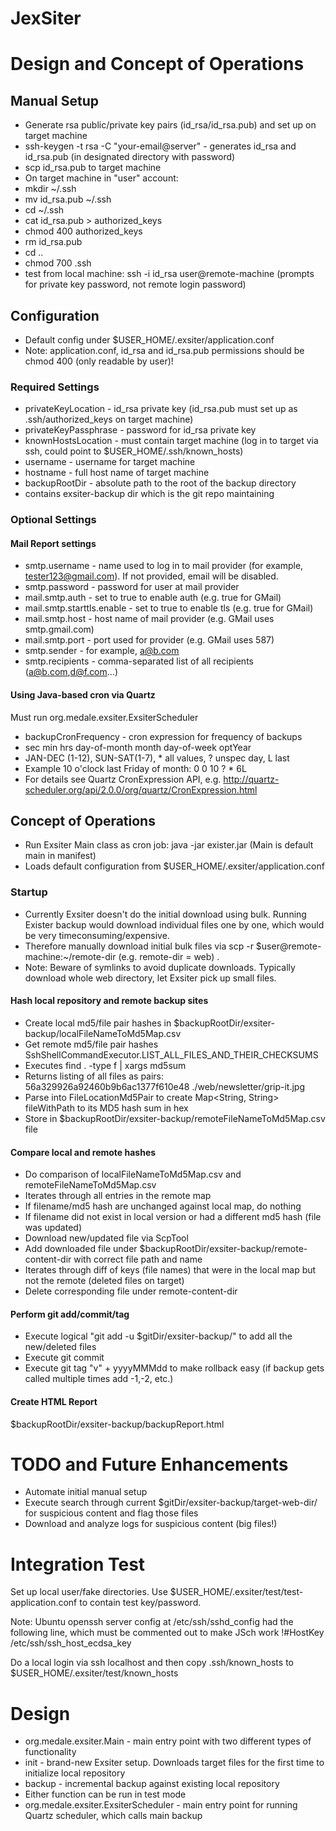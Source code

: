 JexSiter
========

# Design and Concept of Operations

## Manual Setup
* Generate rsa public/private key pairs (id_rsa/id_rsa.pub) and set up on target machine
 * ssh-keygen -t rsa -C "your-email@server" - generates id_rsa and id_rsa.pub (in designated directory with password)
 * scp id_rsa.pub to target machine
 * On target machine in "user" account:
  * mkdir ~/.ssh
  * mv id_rsa.pub ~/.ssh
  * cd ~/.ssh
  * cat id_rsa.pub > authorized_keys
  * chmod 400 authorized_keys
  * rm id_rsa.pub
  * cd ..
  * chmod 700 .ssh
 * test from local machine: ssh -i id_rsa user@remote-machine (prompts for private key password, not remote login password)

## Configuration
* Default config under $USER_HOME/.exsiter/application.conf
* Note: application.conf, id_rsa and id_rsa.pub permissions should be chmod 400 (only readable by user)!

### Required Settings
* privateKeyLocation - id_rsa private key (id_rsa.pub must set up as .ssh/authorized_keys on target machine)
* privateKeyPassphrase - password for id_rsa private key
* knownHostsLocation - must contain target machine (log in to target via ssh, could point to $USER_HOME/.ssh/known_hosts)
* username - username for target machine
* hostname - full host name of target machine
* backupRootDir - absolute path to the root of the backup directory
 * contains exsiter-backup dir which is the git repo maintaining
 
### Optional Settings
#### Mail Report settings
* smtp.username - name used to log in to mail provider (for example, tester123@gmail.com). If not provided, email will be disabled.
 * smtp.password - password for user at mail provider
 * mail.smtp.auth - set to true to enable auth (e.g. true for GMail)
 * mail.smtp.starttls.enable - set to true to enable tls (e.g. true for GMail)
 * mail.smtp.host - host name of mail provider (e.g. GMail uses smtp.gmail.com)
 * mail.smtp.port - port used for provider (e.g. GMail uses 587)
 * smtp.sender - for example, a@b.com
 * smtp.recipients - comma-separated list of all recipients (a@b.com,d@f.com...)

#### Using Java-based cron via Quartz
Must run org.medale.exsiter.ExsiterScheduler
* backupCronFrequency - cron expression for frequency of backups
 * sec min hrs day-of-month month day-of-week optYear
 * JAN-DEC (1-12), SUN-SAT(1-7), * all values, ? unspec day, L last
 * Example 10 o'clock last Friday of month: 0 0 10 ? * 6L
 * For details see Quartz CronExpression API, e.g. http://quartz-scheduler.org/api/2.0.0/org/quartz/CronExpression.html

## Concept of Operations

* Run Exsiter Main class as cron job: java -jar exister.jar (Main is default main in manifest)
 * Loads default configuration from $USER_HOME/.exsiter/application.conf

### Startup
* Currently Exsiter doesn't do the initial download using bulk. Running Exister backup would download individual files one by one,
which would be very timeconsuming/expensive.
 * Therefore manually download initial bulk files via scp -r $user@remote-machine:~/remote-dir (e.g. remote-dir = web) . 
 * Note: Beware of symlinks to avoid duplicate downloads. Typically download whole web directory, let Exsiter pick up small files.

#### Hash local repository and remote backup sites
* Create local md5/file pair hashes in $backupRootDir/exsiter-backup/localFileNameToMd5Map.csv
* Get remote md5/file pair hashes SshShellCommandExecutor.LIST_ALL_FILES_AND_THEIR_CHECKSUMS 
 * Executes find . -type f | xargs md5sum
 * Returns listing of all files as pairs: 56a329926a92460b9b6ac1377f610e48 ./web/newsletter/grip-it.jpg
 * Parse into FileLocationMd5Pair to create Map<String, String> fileWithPath to its MD5 hash sum in hex
 * Store in $backupRootDir/exsiter-backup/remoteFileNameToMd5Map.csv file

#### Compare local and remote hashes
* Do comparison of localFileNameToMd5Map.csv and remoteFileNameToMd5Map.csv
 * Iterates through all entries in the remote map
  * If filename/md5 hash are unchanged against local map, do nothing
  * If filename did not exist in local version or had a different md5 hash (file was updated)
   * Download new/updated file via ScpTool
   * Add downloaded file under $backupRootDir/exsiter-backup/remote-content-dir with correct file path and name
  * Iterates through diff of keys (file names) that were in the local map but not the remote (deleted files on target)
   * Delete corresponding file under remote-content-dir

#### Perform git add/commit/tag
* Execute logical "git add -u $gitDir/exsiter-backup/" to add all the new/deleted files
* Execute git commit
* Execute git tag "v" + yyyyMMMdd to make rollback easy (if backup gets called multiple times add -1,-2, etc.)

#### Create HTML Report
$backupRootDir/exsiter-backup/backupReport.html

# TODO and Future Enhancements
* Automate initial manual setup
* Execute search through current $gitDir/exsiter-backup/target-web-dir/ for suspicious content and flag those files
* Download and analyze logs for suspicious content (big files!)

# Integration Test
Set up local user/fake directories. Use $USER_HOME/.exsiter/test/test-application.conf to contain test key/password.

Note: Ubuntu openssh server config at /etc/ssh/sshd_config had the following line, which must be commented out to make JSch
work
!#HostKey /etc/ssh/ssh_host_ecdsa_key

Do a local login via ssh localhost and then copy .ssh/known_hosts to $USER_HOME/.exsiter/test/known_hosts

# Design
* org.medale.exsiter.Main - main entry point with two different types of functionality
 * init - brand-new Exsiter setup. Downloads target files for the first time to initialize local repository
 * backup - incremental backup against existing local repository
 * Either function can be run in test mode
* org.medale.exsiter.ExsiterScheduler - main entry point for running Quartz scheduler, which calls main backup
 
 


